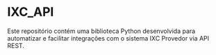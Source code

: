 # IXC_API
Este repositório contém uma biblioteca Python desenvolvida para automatizar e facilitar integrações com o sistema IXC Provedor via API REST.
